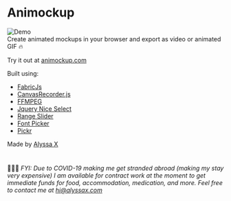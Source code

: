 # Animockup
![Demo](https://i.imgur.com/wdmh1iR.gif)
<br>
Create animated mockups in your browser and export as video or animated GIF 🔥

Try it out at [animockup.com](https://animockup.com)

Built using:

- [FabricJs](http://fabricjs.com/)
- [CanvasRecorder.js](https://github.com/SMUsamaShah/CanvasRecorder)
- [FFMPEG](https://www.ffmpeg.org/)
- [Jquery Nice Select](https://hernansartorio.com/jquery-nice-select/)
- [Range Slider](https://github.com/agrinko/range-slider)
- [Font Picker](https://github.com/samuelmeuli/font-picker)
- [Pickr](https://github.com/Simonwep/pickr)

Made by [Alyssa X](https://alyssax.com)

#
🚨🚨🚨  _FYI: Due to COVID-19 making me get stranded abroad (making my stay very expensive) I am available for contract work at the moment to get immediate funds for food, accommodation, medication, and more. Feel free to contact me at  [hi@alyssax.com](mailto:hi@alyssax.com)_
